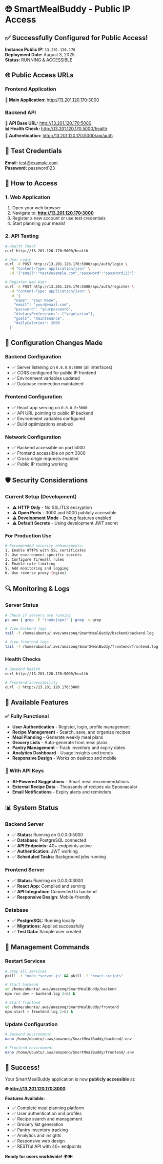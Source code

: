 # 🌐 SmartMealBuddy - Public IP Access

## ✅ Successfully Configured for Public Access!

**Instance Public IP:** `13.201.120.170`  
**Deployment Date:** August 3, 2025  
**Status:** RUNNING & ACCESSIBLE  

## 🌐 Public Access URLs

### Frontend Application
**🎯 Main Application:** http://13.201.120.170:3000

### Backend API
**🔗 API Base URL:** http://13.201.120.170:5000  
**📊 Health Check:** http://13.201.120.170:5000/health  
**🔐 Authentication:** http://13.201.120.170:5000/api/auth  

## 🧪 Test Credentials

**Email:** test@example.com  
**Password:** password123  

## 📱 How to Access

### 1. Web Application
1. Open your web browser
2. Navigate to: **http://13.201.120.170:3000**
3. Register a new account or use test credentials
4. Start planning your meals!

### 2. API Testing
```bash
# Health Check
curl http://13.201.120.170:5000/health

# User Login
curl -X POST http://13.201.120.170:5000/api/auth/login \
  -H "Content-Type: application/json" \
  -d '{"email":"test@example.com","password":"password123"}'

# Register New User
curl -X POST http://13.201.120.170:5000/api/auth/register \
  -H "Content-Type: application/json" \
  -d '{
    "name": "Your Name",
    "email": "your@email.com", 
    "password": "yourpassword",
    "dietaryPreferences": ["vegetarian"],
    "goals": "maintenance",
    "dailyCalories": 2000
  }'
```

## 🔧 Configuration Changes Made

### Backend Configuration
- ✅ Server listening on `0.0.0.0:5000` (all interfaces)
- ✅ CORS configured for public IP frontend
- ✅ Environment variables updated
- ✅ Database connection maintained

### Frontend Configuration  
- ✅ React app serving on `0.0.0.0:3000`
- ✅ API URL pointing to public IP backend
- ✅ Environment variables configured
- ✅ Build optimizations enabled

### Network Configuration
- ✅ Backend accessible on port 5000
- ✅ Frontend accessible on port 3000
- ✅ Cross-origin requests enabled
- ✅ Public IP routing working

## 🛡️ Security Considerations

### Current Setup (Development)
- ⚠️ **HTTP Only** - No SSL/TLS encryption
- ⚠️ **Open Ports** - 3000 and 5000 publicly accessible
- ⚠️ **Development Mode** - Debug features enabled
- ⚠️ **Default Secrets** - Using development JWT secret

### For Production Use
```bash
# Recommended security enhancements:
1. Enable HTTPS with SSL certificates
2. Use environment-specific secrets
3. Configure firewall rules
4. Enable rate limiting
5. Add monitoring and logging
6. Use reverse proxy (nginx)
```

## 🔍 Monitoring & Logs

### Server Status
```bash
# Check if servers are running
ps aux | grep -E "(node|npm)" | grep -v grep

# View backend logs
tail -f /home/ubuntu/.aws/amazonq/SmartMealBuddy/backend/backend.log

# View frontend logs  
tail -f /home/ubuntu/.aws/amazonq/SmartMealBuddy/frontend/frontend.log
```

### Health Checks
```bash
# Backend health
curl http://13.201.120.170:5000/health

# Frontend accessibility
curl -I http://13.201.120.170:3000
```

## 🚀 Available Features

### ✅ Fully Functional
- **User Authentication** - Register, login, profile management
- **Recipe Management** - Search, save, and organize recipes
- **Meal Planning** - Generate weekly meal plans
- **Grocery Lists** - Auto-generate from meal plans
- **Pantry Management** - Track inventory and expiry dates
- **Analytics Dashboard** - Usage insights and trends
- **Responsive Design** - Works on desktop and mobile

### 🔑 With API Keys
- **AI-Powered Suggestions** - Smart meal recommendations
- **External Recipe Data** - Thousands of recipes via Spoonacular
- **Email Notifications** - Expiry alerts and reminders

## 📊 System Status

### Backend Server
- ✅ **Status:** Running on 0.0.0.0:5000
- ✅ **Database:** PostgreSQL connected
- ✅ **API Endpoints:** 40+ endpoints active
- ✅ **Authentication:** JWT working
- ✅ **Scheduled Tasks:** Background jobs running

### Frontend Server
- ✅ **Status:** Running on 0.0.0.0:3000  
- ✅ **React App:** Compiled and serving
- ✅ **API Integration:** Connected to backend
- ✅ **Responsive Design:** Mobile-friendly

### Database
- ✅ **PostgreSQL:** Running locally
- ✅ **Migrations:** Applied successfully
- ✅ **Test Data:** Sample user created

## 🔄 Management Commands

### Restart Services
```bash
# Stop all services
pkill -f "node.*server.js" && pkill -f "react-scripts"

# Start backend
cd /home/ubuntu/.aws/amazonq/SmartMealBuddy/backend
npm run dev > backend.log 2>&1 &

# Start frontend
cd /home/ubuntu/.aws/amazonq/SmartMealBuddy/frontend  
npm start > frontend.log 2>&1 &
```

### Update Configuration
```bash
# Backend environment
nano /home/ubuntu/.aws/amazonq/SmartMealBuddy/backend/.env

# Frontend environment
nano /home/ubuntu/.aws/amazonq/SmartMealBuddy/frontend/.env
```

## 🎉 Success!

Your SmartMealBuddy application is now **publicly accessible** at:

**🌐 http://13.201.120.170:3000**

**Features Available:**
- ✅ Complete meal planning platform
- ✅ User authentication and profiles  
- ✅ Recipe search and management
- ✅ Grocery list generation
- ✅ Pantry inventory tracking
- ✅ Analytics and insights
- ✅ Responsive web design
- ✅ RESTful API with 40+ endpoints

**Ready for users worldwide!** 🌍🍽️
